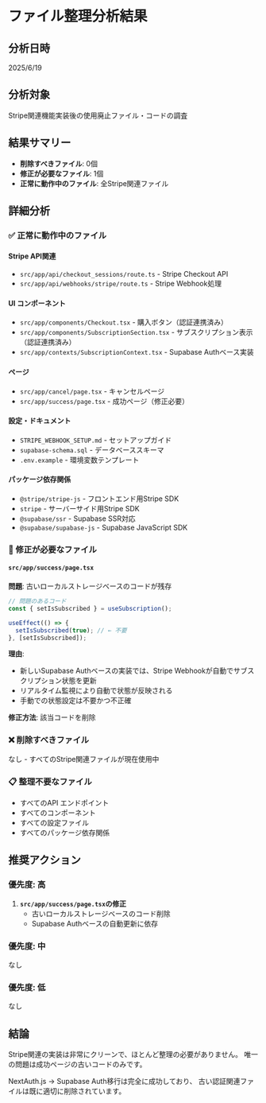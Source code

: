 # ファイル整理分析結果

## 分析日時
2025/6/19

## 分析対象
Stripe関連機能実装後の使用廃止ファイル・コードの調査

## 結果サマリー
- **削除すべきファイル**: 0個
- **修正が必要なファイル**: 1個
- **正常に動作中のファイル**: 全Stripe関連ファイル

## 詳細分析

### ✅ 正常に動作中のファイル

#### Stripe API関連
- `src/app/api/checkout_sessions/route.ts` - Stripe Checkout API
- `src/app/api/webhooks/stripe/route.ts` - Stripe Webhook処理

#### UI コンポーネント
- `src/app/components/Checkout.tsx` - 購入ボタン（認証連携済み）
- `src/app/components/SubscriptionSection.tsx` - サブスクリプション表示（認証連携済み）
- `src/app/contexts/SubscriptionContext.tsx` - Supabase Authベース実装

#### ページ
- `src/app/cancel/page.tsx` - キャンセルページ
- `src/app/success/page.tsx` - 成功ページ（修正必要）

#### 設定・ドキュメント
- `STRIPE_WEBHOOK_SETUP.md` - セットアップガイド
- `supabase-schema.sql` - データベーススキーマ
- `.env.example` - 環境変数テンプレート

#### パッケージ依存関係
- `@stripe/stripe-js` - フロントエンド用Stripe SDK
- `stripe` - サーバーサイド用Stripe SDK
- `@supabase/ssr` - Supabase SSR対応
- `@supabase/supabase-js` - Supabase JavaScript SDK

### 🚨 修正が必要なファイル

#### `src/app/success/page.tsx`
**問題**: 古いローカルストレージベースのコードが残存

```typescript
// 問題のあるコード
const { setIsSubscribed } = useSubscription();

useEffect(() => {
  setIsSubscribed(true); // ← 不要
}, [setIsSubscribed]);
```

**理由**: 
- 新しいSupabase Authベースの実装では、Stripe Webhookが自動でサブスクリプション状態を更新
- リアルタイム監視により自動で状態が反映される
- 手動での状態設定は不要かつ不正確

**修正方法**: 該当コードを削除

### ❌ 削除すべきファイル
なし - すべてのStripe関連ファイルが現在使用中

### 📋 整理不要なファイル
- すべてのAPI エンドポイント
- すべてのコンポーネント
- すべての設定ファイル
- すべてのパッケージ依存関係

## 推奨アクション

### 優先度: 高
1. **`src/app/success/page.tsx`の修正**
   - 古いローカルストレージベースのコード削除
   - Supabase Authベースの自動更新に依存

### 優先度: 中
なし

### 優先度: 低
なし

## 結論
Stripe関連の実装は非常にクリーンで、ほとんど整理の必要がありません。
唯一の問題は成功ページの古いコードのみです。

NextAuth.js → Supabase Auth移行は完全に成功しており、
古い認証関連ファイルは既に適切に削除されています。
